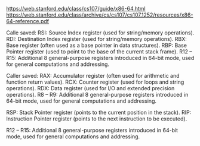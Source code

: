 https://web.stanford.edu/class/cs107/guide/x86-64.html
https://web.stanford.edu/class/archive/cs/cs107/cs107.1252/resources/x86-64-reference.pdf


Calle saved:
RSI: Source Index register (used for string/memory operations).
RDI: Destination Index register (used for string/memory operations).
RBX: Base register (often used as a base pointer in data structures).
RBP: Base Pointer register (used to point to the base of the current stack frame).
R12 – R15: Additional 8 general-purpose registers introduced in 64-bit mode, used for general computations and addressing.

Caller saved:
RAX: Accumulator register (often used for arithmetic and function return values).
RCX: Counter register (used for loops and string operations).
RDX: Data register (used for I/O and extended precision operations).
R8 – R9: Additional 8 general-purpose registers introduced in 64-bit mode, used for general computations and addressing.




RSP: Stack Pointer register (points to the current position in the stack).
RIP: Instruction Pointer register (points to the next instruction to be executed).

R12 – R15: Additional 8 general-purpose registers introduced in 64-bit mode, used for general computations and addressing.
